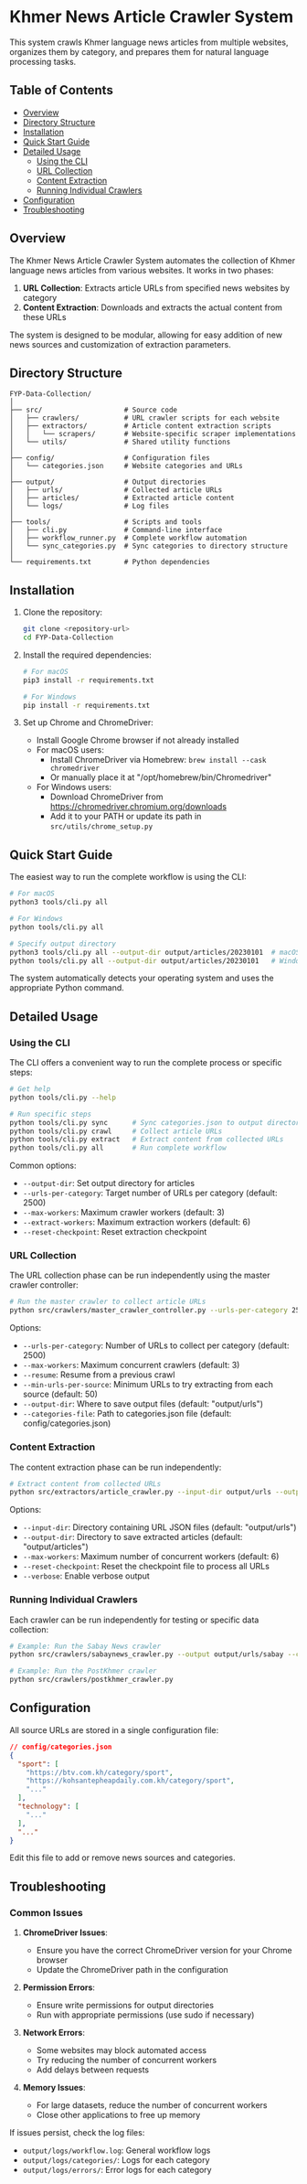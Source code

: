 # Khmer News Article Crawler System

This system crawls Khmer language news articles from multiple websites, organizes them by category, and prepares them for natural language processing tasks.

## Table of Contents

- [Overview](#overview)
- [Directory Structure](#directory-structure)
- [Installation](#installation)
- [Quick Start Guide](#quick-start-guide)
- [Detailed Usage](#detailed-usage)
  - [Using the CLI](#using-the-cli)
  - [URL Collection](#url-collection)
  - [Content Extraction](#content-extraction)
  - [Running Individual Crawlers](#running-individual-crawlers)
- [Configuration](#configuration)
- [Troubleshooting](#troubleshooting)

## Overview

The Khmer News Article Crawler System automates the collection of Khmer language news articles from various websites. It works in two phases:

1. **URL Collection**: Extracts article URLs from specified news websites by category
2. **Content Extraction**: Downloads and extracts the actual content from these URLs

The system is designed to be modular, allowing for easy addition of new news sources and customization of extraction parameters.

## Directory Structure

```
FYP-Data-Collection/
│
├── src/                    # Source code
│   ├── crawlers/           # URL crawler scripts for each website
│   ├── extractors/         # Article content extraction scripts
│   │   └── scrapers/       # Website-specific scraper implementations
│   └── utils/              # Shared utility functions
│
├── config/                 # Configuration files
│   └── categories.json     # Website categories and URLs
│
├── output/                 # Output directories
│   ├── urls/               # Collected article URLs
│   ├── articles/           # Extracted article content
│   └── logs/               # Log files
│
├── tools/                  # Scripts and tools
│   ├── cli.py              # Command-line interface
│   ├── workflow_runner.py  # Complete workflow automation
│   └── sync_categories.py  # Sync categories to directory structure
│
└── requirements.txt        # Python dependencies
```

## Installation

1. Clone the repository:

   ```bash
   git clone <repository-url>
   cd FYP-Data-Collection
   ```

2. Install the required dependencies:

   ```bash
   # For macOS
   pip3 install -r requirements.txt

   # For Windows
   pip install -r requirements.txt
   ```

3. Set up Chrome and ChromeDriver:
   - Install Google Chrome browser if not already installed
   - For macOS users:
     - Install ChromeDriver via Homebrew: `brew install --cask chromedriver`
     - Or manually place it at "/opt/homebrew/bin/Chromedriver"
   - For Windows users:
     - Download ChromeDriver from https://chromedriver.chromium.org/downloads
     - Add it to your PATH or update its path in `src/utils/chrome_setup.py`

## Quick Start Guide

The easiest way to run the complete workflow is using the CLI:

```bash
# For macOS
python3 tools/cli.py all

# For Windows
python tools/cli.py all

# Specify output directory
python3 tools/cli.py all --output-dir output/articles/20230101  # macOS
python tools/cli.py all --output-dir output/articles/20230101   # Windows
```

The system automatically detects your operating system and uses the appropriate Python command.

## Detailed Usage

### Using the CLI

The CLI offers a convenient way to run the complete process or specific steps:

```bash
# Get help
python tools/cli.py --help

# Run specific steps
python tools/cli.py sync      # Sync categories.json to output directory structure
python tools/cli.py crawl     # Collect article URLs
python tools/cli.py extract   # Extract content from collected URLs
python tools/cli.py all       # Run complete workflow
```

Common options:

- `--output-dir`: Set output directory for articles
- `--urls-per-category`: Target number of URLs per category (default: 2500)
- `--max-workers`: Maximum crawler workers (default: 3)
- `--extract-workers`: Maximum extraction workers (default: 6)
- `--reset-checkpoint`: Reset extraction checkpoint

### URL Collection

The URL collection phase can be run independently using the master crawler controller:

```bash
# Run the master crawler to collect article URLs
python src/crawlers/master_crawler_controller.py --urls-per-category 2500 --max-workers 3
```

Options:

- `--urls-per-category`: Number of URLs to collect per category (default: 2500)
- `--max-workers`: Maximum concurrent crawlers (default: 3)
- `--resume`: Resume from a previous crawl
- `--min-urls-per-source`: Minimum URLs to try extracting from each source (default: 50)
- `--output-dir`: Where to save output files (default: "output/urls")
- `--categories-file`: Path to categories.json file (default: config/categories.json)

### Content Extraction

The content extraction phase can be run independently:

```bash
# Extract content from collected URLs
python src/extractors/article_crawler.py --input-dir output/urls --output-dir output/articles
```

Options:

- `--input-dir`: Directory containing URL JSON files (default: "output/urls")
- `--output-dir`: Directory to save extracted articles (default: "output/articles")
- `--max-workers`: Maximum number of concurrent workers (default: 6)
- `--reset-checkpoint`: Reset the checkpoint file to process all URLs
- `--verbose`: Enable verbose output

### Running Individual Crawlers

Each crawler can be run independently for testing or specific data collection:

```bash
# Example: Run the Sabay News crawler
python src/crawlers/sabaynews_crawler.py --output output/urls/sabay --categories sport technology

# Example: Run the PostKhmer crawler
python src/crawlers/postkhmer_crawler.py
```

## Configuration

All source URLs are stored in a single configuration file:

```json
// config/categories.json
{
  "sport": [
    "https://btv.com.kh/category/sport",
    "https://kohsantepheapdaily.com.kh/category/sport",
    "..."
  ],
  "technology": [
    "..."
  ],
  "..."
}
```

Edit this file to add or remove news sources and categories.

## Troubleshooting

### Common Issues

1. **ChromeDriver Issues**:

   - Ensure you have the correct ChromeDriver version for your Chrome browser
   - Update the ChromeDriver path in the configuration

2. **Permission Errors**:

   - Ensure write permissions for output directories
   - Run with appropriate permissions (use sudo if necessary)

3. **Network Errors**:

   - Some websites may block automated access
   - Try reducing the number of concurrent workers
   - Add delays between requests

4. **Memory Issues**:
   - For large datasets, reduce the number of concurrent workers
   - Close other applications to free up memory

If issues persist, check the log files:

- `output/logs/workflow.log`: General workflow logs
- `output/logs/categories/`: Logs for each category
- `output/logs/errors/`: Error logs for each category
